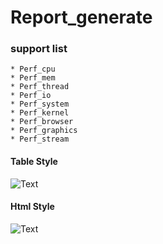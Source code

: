 # Report_generate
### support list
    * Perf_cpu
    * Perf_mem
    * Perf_thread
    * Perf_io
    * Perf_system
    * Perf_kernel
    * Perf_browser
    * Perf_graphics
    * Perf_stream
#### Table Style
![Text](tmp/xls_sample.png)
#### Html Style
![Text](tmp/html_dample.png)


